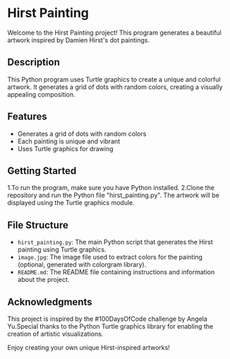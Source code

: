 # Hirst Painting

Welcome to the Hirst Painting project! This program generates a beautiful artwork inspired by Damien Hirst's dot paintings.

## Description
This Python program uses Turtle graphics to create a unique and colorful artwork. It generates a grid of dots with random colors, creating a visually appealing composition.

## Features
- Generates a grid of dots with random colors
- Each painting is unique and vibrant
- Uses Turtle graphics for drawing

## Getting Started
1.To run the program, make sure you have Python installed.
2.Clone the repository and run the Python file "hirst_painting.py". The artwork will be displayed using the Turtle graphics module.

## File Structure 

- `hirst_painting.py`: The main Python script that generates the Hirst painting using Turtle graphics.
- `image.jpg`: The image file used to extract colors for the painting (optional, generated with colorgram library).
- `README.md`: The README file containing instructions and information about the project.

## Acknowledgments

This project is inspired by the #100DaysOfCode challenge by Angela Yu.Special thanks to the Python Turtle graphics library for enabling the creation of artistic visualizations.

Enjoy creating your own unique Hirst-inspired artworks!






